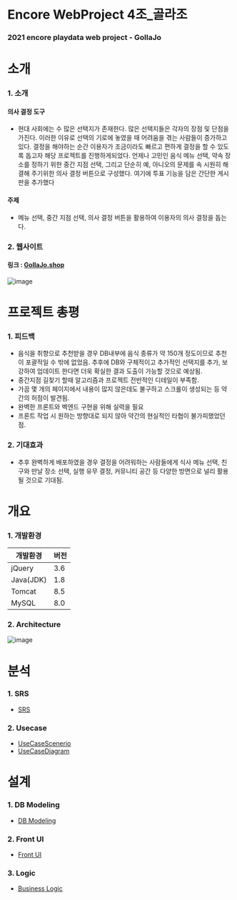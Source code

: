 # Encore WebProject 4조_골라조
### 2021 encore playdata web project - GollaJo
  
# 소개
### 1. 소개
#### 의사 결정 도구
  * 현대 사회에는 수 많은 선택지가 존재한다. 많은 선택지들은 각자의 장점 및 단점을 가진다. 
이러한 이유로 선택의 기로에 놓였을 때 어려움을 겪는 사람들이 증가하고있다. 
결정을 해야하는 순간 이용자가 조금이라도 빠르고 편하게 결정을 할 수 있도록 돕고자 해당 프로젝트를 진행하게되었다.
언제나 고민인 음식 메뉴 선택, 약속 장소를 정하기 위한 중간 지점 선택, 그리고 단순히 예, 아니오의 문제를 속 시원히 해결해 주기위한
의사 결정 버튼으로 구성했다. 여기에 투표 기능을 담은 간단한 게시판을 추가했다
#### 주제
  * 메뉴 선택, 중간 지점 선택, 의사 결정 버튼을 활용하여 이용자의 의사 결정을 돕는다.

### 2. 웹사이트
#### 링크 : [GollaJo.shop](https://www.gollajo.shop/)
![image](https://user-images.githubusercontent.com/67588446/118913751-0f08c300-b965-11eb-9075-f9bf47b79cdf.png)


# 프로젝트 총평
### 1. 피드백
  *  음식을 취향으로 추천받을 경우 DB내부에 음식 종류가 약 150개 정도이므로 추천이 포괄적일 수 밖에 없었음. 
     추후에 DB와 구체적이고 추가적인 선택지를 추가, 보강하여 업데이트 한다면 더욱 확실한 결과 도출이 가능할 것으로 예상됨.
  *  중간지점 길찾기 할때 알고리즘과 프로젝트 전반적인 디테일이 부족함.
  *  가끔 몇 개의 페이지에서 내용이 많지 않은데도 불구하고 스크롤이 생성되는 등 약간의 허점이 발견됨.
  *  완벽한 프론트와 벡엔드 구현을 위해 실력을 필요
  *  프론트 작업 시 원하는 방향대로 되지 않아 약간의 현실적인 타협이 불가피했었던 점.
### 2. 기대효과
  *  추후 완벽하게 배포하였을 경우 결정을 어려워하는 사람들에게 식사 메뉴 선택, 친구와 만날 장소 선택, 실행 유무 결정, 커뮤니티 공간 등 다양한 방면으로 널리 활용될 것으로 기대됨.

# 개요
### 1. 개발환경

| 개발환경 | 버전  |
|----|----------|
|jQuery|3.6|
|Java(JDK)|1.8|
|Tomcat|8.5|
|MySQL|8.0|

### 2. Architecture
![image](https://user-images.githubusercontent.com/67588446/118913073-bedd3100-b963-11eb-9737-8d6cbad749f4.png)

# 분석
    
### 1. SRS
 * [SRS](https://github.com/EncoreWebProject4/WebProject/wiki/02_SRS)

### 2. Usecase
 * [UseCaseScenerio](https://github.com/EncoreWebProject4/WebProject/wiki/01_Usecase-Scenerio)
 * [UseCaseDiagram](https://github.com/EncoreWebProject4/WebProject/wiki/03_Usecase-Diagram)


# 설계
    
### 1. DB Modeling
 * [DB Modeling](https://github.com/EncoreWebProject4/WebProject/wiki/05_DB-Modeling)

### 2. Front UI
 * [Front UI](https://www.figma.com/file/t0e6q0jOrxtnGzL7RSpYdC/%EA%B3%A8%EB%9D%BC%EC%A1%B0_ver_0)
    
### 3. Logic
 * [Business Logic](https://github.com/EncoreWebProject4/WebProject/wiki/04_Business-Logic)

